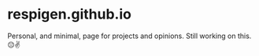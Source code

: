 # respigen.github.io

<!-- <https://respigen.github.io/> -->

Personal, and minimal, page for projects and opinions. Still working on this. 😔✌
